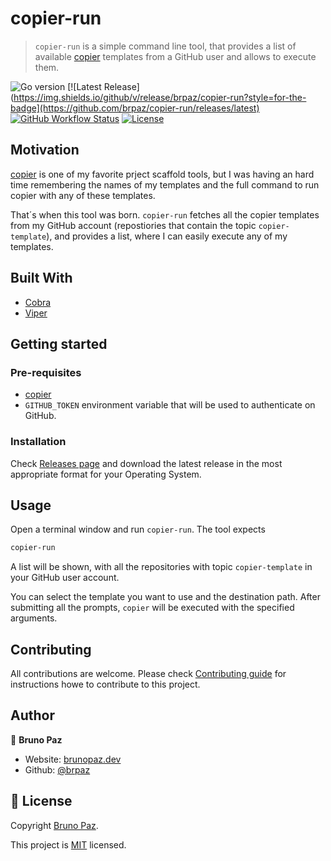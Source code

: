 # copier-run

> `copier-run` is a simple command line tool, that provides a list of available [copier](https://copier.readthedocs.io/en/stable/) templates from a GitHub user and allows to execute them.

![Go version](https://img.shields.io/github/go-mod/go-version/brpaz/copier-run?style=for-the-badge)
[![Latest Release](https://img.shields.io/github/v/release/brpaz/copier-run?style=for-the-badge](https://github.com/brpaz/copier-run/releases/latest)
[![GitHub Workflow Status](https://img.shields.io/github/actions/workflow/status/brpaz/copier-run/CI?style=for-the-badge)](https://github.com/brpaz/copier-run/actions/CI)
[![License](https://img.shields.io/badge/License-MIT-yellow.svg?style=for-the-badge)](LICENSE)

## Motivation

[copier](https://copier.readthedocs.io/en/stable/) is one of my favorite prject scaffold tools, but I was having an hard time remembering the names of my templates and the full command to run copier with any of these templates.

That´s when this tool was born. `copier-run` fetches all the copier templates from my GitHub account (repostiories that contain the topic `copier-template`), and provides a list, where I can easily execute any of my templates.
## Built With

- [Cobra](https://cobra.dev/)
- [Viper](https://github.com/spf13/viper)

## Getting started

### Pre-requisites

- [copier](https://copier.readthedocs.io/en/stable/)
- `GITHUB_TOKEN` environment variable that will be used to authenticate on GitHub.

### Installation

Check [Releases page](https://github.com/brpaz/copier-run/releases/latest) and download the latest release in the most appropriate format for your Operating System.

## Usage

Open a terminal window and run `copier-run`. The tool expects

```bash
copier-run
```

A list will be shown, with all the repositories with topic `copier-template` in your GitHub user account.

You can select the template you want to use and the destination path. After submitting all the prompts, `copier` will be executed with the specified arguments.



## Contributing

All contributions are welcome. Please check [Contributing guide](CONTRIBUTING.md) for instructions howe to contribute to this project.

## Author

👤 **Bruno Paz**

- Website: [brunopaz.dev](https://brunopaz.dev)
- Github: [@brpaz](https://github.com/brpaz)


## 📝 License

Copyright [Bruno Paz](https://github.com/brpaz).

This project is [MIT](https://opensource.org/licenses/MIT) licensed.


